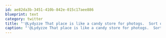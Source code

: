 ```yaml
---
id: ae82da3b-3451-410b-842e-015c17aee886
blueprint: text
category: twitter
title: "'@Lydyzze That place is like a candy store for photogs.  Sort of glad we don't have one here!"
caption: "'@Lydyzze That place is like a candy store for photogs.  Sort of glad we don't have one here!"
---
```


